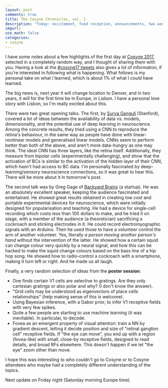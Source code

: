 ```yaml
---
layout: post
comments: true
title: The Cosyne Chronicles, vol. 1
description: "Today: excitement, food reception, announcements, two wonderful opening talks, and a poster session full of sleepy Europeans."
imgurl:
use_math: false
categories:
- cosyne
---
```


I have some notes about a few highlights of the first day at [Cosyne 2017](http://www.cosyne.org), selected in a completely random way, and I thought of sharing them with you. Having a look at the [#cosyne17 tweets](https://twitter.com/search?f=tweets&q=%23cosyne17&src=tyah) also gives a lot of information, if you're interested in following what is happening. What follows is my personal take on what *I* learned, which is about 1% of what I *could* have learned.

The big news is, next year it will change location to Denver, and in two years, it will for the first time be in Europe, in Lisbon. I have a personal love story with Lisbon, so I'm really excited about this.

There were two great opening talks. The first, by [Surya Ganguli](https://ganguli-gang.stanford.edu) (Stanford), covered a lot of ideas between the availability of data vs. models, dimensionality, and the potential use of deep learning in neuroscience. Among the concrete results, they tried using a CNN to reproduce the retina's behaviour, in the same way as people have done with linear-nonlinear models and generalised linear models. CNNs seem to perform better than both of the above, and aren't more data-hungry as one may think. The ideal CNN has three layers, like the retina itself. Additionally, they measure from bipolar cells (experimentally challenging), and show that the activation of BCs is similar to the activation of the hidden layer of their CNN, which hasn't had access to BC data. I'm personally fascinated by deep-learning/sensory neuroscience connections, so it was great to hear this. There will be more about it in tomorrow's post.

The second talk was by Greg Gage of [Backyard Brains](https://backyardbrains.com/) (a startup). He was an absolutely excellent speaker, keeping the audience fascinated and entertained. He showed great results obtained in creating low cost and portable experimental devices for neuroscience, which were initially designed for popularisation and teaching. He had a device for single-cell recording which costs less than 100 dollars to make, and he tried it on stage, with a member of the audience (a theoretician) sacrificing a cockroach and sticking electrodes in it. He could record electromyographic signals with an Arduino. Then he used those to have a volunteer control the arm of another volunteer. Yes, literally *a person moving another person's hand* without the intervention of the latter. He showed how a certain squid can change colour very quickly by a neural signal, and how this can be hacked to make the squid change colours based on the bass line of a hip hop song. He showed how to radio-control a cockroach with a smartphone, making it turn left or right. And he made us all laugh.

Finally, a very random selection of ideas from the **poster session**:
- One finds certain V1 cells are selective to gratings. Are they only cartesian gratings or also polar and why? (I don't know the answer).
- "Grid cells may be understood as eigenvectors of place cells relationships" (help making sense of this is welcome).
- Using Bayesian inference, with a Gabor prior, to infer V1 receptive fields with very few spikes.
- Quite a few people are starting to use machine learning (it was inevitable). In particular, to decode.
- Fovea as an emergent property of visual attention: train a NN by gradient descent, letting it decide position and size of "retinal ganglion cell" receptive fields. If "the eye can move", you end up with a region (fovea-like) with small, close-by receptive fields, designed to read details, and broad RFs elsewhere. This doesn't happen if we let "the eye" zoom other than move.

I hope this was interesting to who couldn't go to Cosyne or to Cosyne attendees who maybe had a completely different understanding of the topics.

Next update on Friday night (Saturday morning Europe time).
